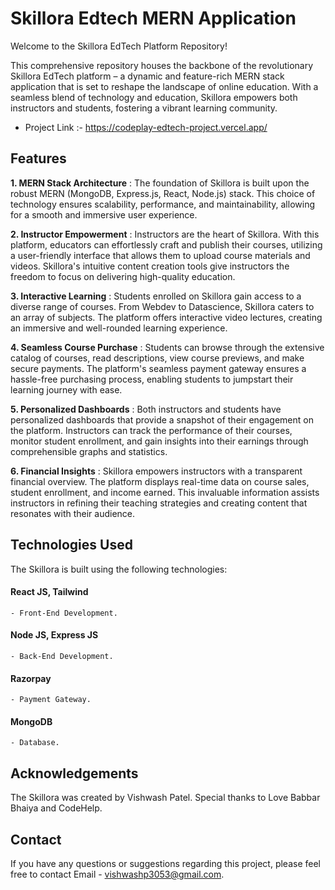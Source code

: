 # Skillora Edtech MERN Application

Welcome to the Skillora EdTech Platform Repository!

This comprehensive repository houses the backbone of the revolutionary Skillora EdTech platform – a dynamic and feature-rich MERN stack application that is set to reshape the landscape of online education. With a seamless blend of technology and education, Skillora empowers both instructors and students, fostering a vibrant learning community.

* Project Link :- https://codeplay-edtech-project.vercel.app/

## Features

**1. MERN Stack Architecture** : The foundation of Skillora is built upon the robust MERN (MongoDB, Express.js, React, Node.js) stack. This choice of technology ensures scalability, performance, and maintainability, allowing for a smooth and immersive user experience.

**2. Instructor Empowerment** : Instructors are the heart of Skillora. With this platform, educators can effortlessly craft and publish their courses, utilizing a user-friendly interface that allows them to upload course materials and videos. Skillora's intuitive content creation tools give instructors the freedom to focus on delivering high-quality education.

**3. Interactive Learning** : Students enrolled on Skillora gain access to a diverse range of courses. From Webdev to Datascience, Skillora caters to an array of subjects. The platform offers interactive video lectures, creating an immersive and well-rounded learning experience.

**4. Seamless Course Purchase** : Students can browse through the extensive catalog of courses, read descriptions, view course previews, and make secure payments. The platform's seamless payment gateway ensures a hassle-free purchasing process, enabling students to jumpstart their learning journey with ease.

**5. Personalized Dashboards** : Both instructors and students have personalized dashboards that provide a snapshot of their engagement on the platform. Instructors can track the performance of their courses, monitor student enrollment, and gain insights into their earnings through comprehensible graphs and statistics.

**6. Financial Insights** : Skillora empowers instructors with a transparent financial overview. The platform displays real-time data on course sales, student enrollment, and income earned. This invaluable information assists instructors in refining their teaching strategies and creating content that resonates with their audience.

## Technologies Used

The Skillora is built using the following technologies:

#### React JS, Tailwind
    - Front-End Development.
#### Node JS, Express JS 
    - Back-End Development.
#### Razorpay
    - Payment Gateway.
#### MongoDB
    - Database.

## Acknowledgements

The Skillora was created by Vishwash Patel. Special thanks to Love Babbar Bhaiya and CodeHelp.

## Contact

If you have any questions or suggestions regarding this project, please feel free to contact Email - vishwashp3053@gmail.com.    
